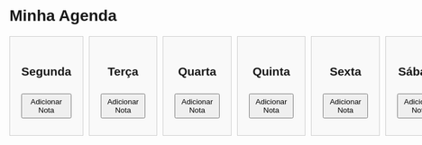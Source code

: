 <!DOCTYPE html>
<html lang="pt-BR">
<head>
    <meta charset="UTF-8">
    <meta name="viewport" content="width=device-width, initial-scale=1.0">
    <title>Agenda Interativa</title>
    <style>
        body {
            font-family: Arial, sans-serif;
        }
        .agenda {
            display: grid;
            grid-template-columns: repeat(7, 1fr);
            gap: 10px;
            margin-top: 20px;
        }
        .dia {
            border: 1px solid #ccc;
            padding: 20px;
            text-align: center;
            background-color: #f9f9f9;
        }
        button {
            margin-top: 10px;
            padding: 5px 10px;
            cursor: pointer;
        }
        .notas {
            margin-top: 10px;
            font-size: 0.9em;
            color: #333;
        }
    </style>
</head>
<body>

<h1>Minha Agenda</h1>

<div class="agenda">
    <div class="dia" id="segunda">
        <h2>Segunda</h2>
        <button onclick="adicionarNota('segunda')">Adicionar Nota</button>
        <div class="notas" id="notas-segunda"></div>
    </div>
    <div class="dia" id="terca">
        <h2>Terça</h2>
        <button onclick="adicionarNota('terca')">Adicionar Nota</button>
        <div class="notas" id="notas-terca"></div>
    </div>
    <div class="dia" id="quarta">
        <h2>Quarta</h2>
        <button onclick="adicionarNota('quarta')">Adicionar Nota</button>
        <div class="notas" id="notas-quarta"></div>
    </div>
    <div class="dia" id="quinta">
        <h2>Quinta</h2>
        <button onclick="adicionarNota('quinta')">Adicionar Nota</button>
        <div class="notas" id="notas-quinta"></div>
    </div>
    <div class="dia" id="sexta">
        <h2>Sexta</h2>
        <button onclick="adicionarNota('sexta')">Adicionar Nota</button>
        <div class="notas" id="notas-sexta"></div>
    </div>
    <div class="dia" id="sabado">
        <h2>Sábado</h2>
        <button onclick="adicionarNota('sabado')">Adicionar Nota</button>
        <div class="notas" id="notas-sabado"></div>
    </div>
    <div class="dia" id="domingo">
        <h2>Domingo</h2>
        <button onclick="adicionarNota('domingo')">Adicionar Nota</button>
        <div class="notas" id="notas-domingo"></div>
    </div>
</div>

<script>
    function adicionarNota(dia) {
        const nota = prompt(`Digite a nota para ${dia.charAt(0).toUpperCase() + dia.slice(1)}:`);
        if (nota) {
            const notasDiv = document.getElementById(`notas-${dia}`);
            const novaNota = document.createElement('p');
            novaNota.textContent = nota;
            notasDiv.appendChild(novaNota);
        }
    }
</script>

</body>
</html>
